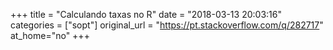 +++
title = "Calculando taxas no R"
date = "2018-03-13 20:03:16"
categories = ["sopt"]
original_url = "https://pt.stackoverflow.com/q/282717"
at_home="no"
+++

